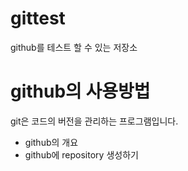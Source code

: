 # gittest
github를 테스트 할 수 있는 저장소

# github의 사용방법
  git은 코드의 버전을 관리하는 프로그램입니다.
  - github의 개요
  - github에 repository 생성하기
